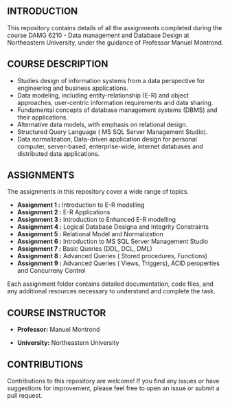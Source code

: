 ## INTRODUCTION
This repository contains details of all the assignments completed during the course DAMG 6210 - Data management and Database Design at Northeastern University, under the guidance of Professor Manuel Montrond.

## COURSE DESCRIPTION
- Studies design of information systems from a data perspective for engineering and business applications.
- Data modeling, including entity-relationship (E-R) and object approaches, user-centric information requirements and data sharing.
- Fundamental concepts of database management systems (DBMS) and their applications.
- Alternative data models, with emphasis on relational design.
- Structured Query Language ( MS SQL Server Management Studio).
- Data normalization, Data-driven application design for personal computer, server-based, enterprise-wide, internet databases and distributed data applications.

## ASSIGNMENTS
The assignments in this repository cover a wide range of topics.

- **Assignment 1 :** Introduction to E-R modelling
- **Assignment 2 :** E-R Applications 
- **Assignment 3 :** Introduction to Enhanced E-R modelling
- **Assignment 4 :** Logical Database Designa and Integrity Constraints
- **Assignment 5 :** Relational Model and Normalization
- **Assignment 6 :** Introduction to MS SQL Server Management Studio 
- **Assignment 7 :** Basic Queries (DDL, DCL, DML)
- **Assignment 8 :** Advanced Queries ( Stored procedures, Functions)
- **Assignment 9 :** Advanced Queries ( Views, Triggers),  ACID peroperties and Concurreny Control

Each assignment folder contains detailed documentation, code files, and any additional resources necessary to understand and complete the task.

## COURSE INSTRUCTOR
- **Professor:** Manuel Montrond

- **University:** Northeastern University

## CONTRIBUTIONS
Contributions to this repository are welcome! If you find any issues or have suggestions for improvement, please feel free to open an issue or submit a pull request.

